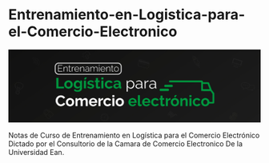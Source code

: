 # Entrenamiento-en-Logistica-para-el-Comercio-Electronico


![Screenshot](https://github.com/lcarloszapatag/Entrenamiento-en-Logistica-para-el-Comercio-Electronico/blob/main/entrenamiento%20Logistica%20Comercio%20Electronico.jpg?raw=true)

Notas de Curso de Entrenamiento en Logística para el Comercio Electrónico Dictado por el 
Consultorio de la Camara de Comercio Electronico De la Universidad Ean.
